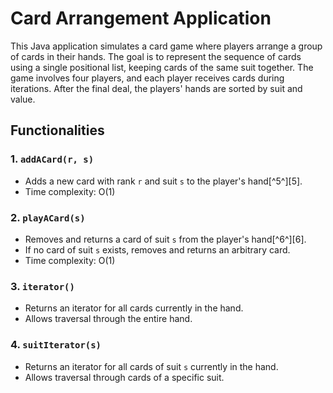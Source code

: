 # Card Arrangement Application

This Java application simulates a card game where players arrange a group of cards in their hands. The goal is to represent the sequence of cards using a single positional list, keeping cards of the same suit together. The game involves four players, and each player receives cards during iterations. After the final deal, the players' hands are sorted by suit and value.

## Functionalities

### 1. `addACard(r, s)`
- Adds a new card with rank `r` and suit `s` to the player's hand[^5^][5].
- Time complexity: O(1)

### 2. `playACard(s)`
- Removes and returns a card of suit `s` from the player's hand[^6^][6].
- If no card of suit `s` exists, removes and returns an arbitrary card.
- Time complexity: O(1)

### 3. `iterator()`
- Returns an iterator for all cards currently in the hand.
- Allows traversal through the entire hand.

### 4. `suitIterator(s)`
- Returns an iterator for all cards of suit `s` currently in the hand.
- Allows traversal through cards of a specific suit.
